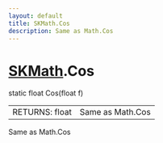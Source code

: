 ```yaml
---
layout: default
title: SKMath.Cos
description: Same as Math.Cos
---
```

# [SKMath]({{site.url}}/Pages/Reference/SKMath.html).Cos

<div class='signature' markdown='1'>
static float Cos(float f)
</div>

|  |  |
|--|--|
|RETURNS: float|Same as Math.Cos|

Same as Math.Cos



